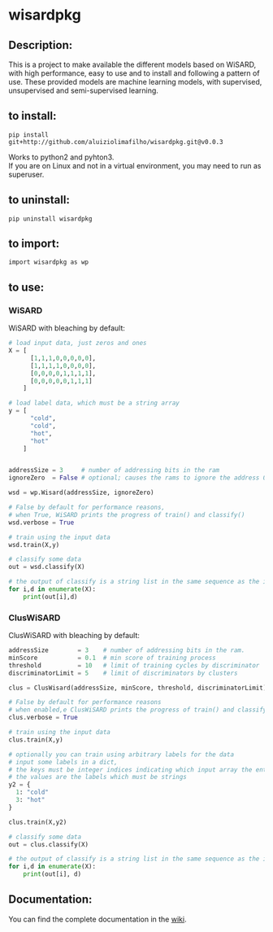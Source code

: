 # wisardpkg

## Description:
This is a project to make available the different models based on WiSARD,
with high performance, easy to use and to install and following a pattern of use.
These provided models are machine learning models,
with supervised, unsupervised and semi-supervised learning.

## to install:
```
pip install git+http://github.com/aluiziolimafilho/wisardpkg.git@v0.0.3
```
Works to python2 and pyhton3.  
If you are on Linux and not in a virtual environment, you may need to run as superuser.


## to uninstall:
```
pip uninstall wisardpkg
```

## to import:
```
import wisardpkg as wp
```

## to use:
### WiSARD

WiSARD with bleaching by default:
```python
# load input data, just zeros and ones  
X = [
      [1,1,1,0,0,0,0,0],
      [1,1,1,1,0,0,0,0],
      [0,0,0,0,1,1,1,1],
      [0,0,0,0,0,1,1,1]
    ]

# load label data, which must be a string array
y = [
      "cold",
      "cold",
      "hot",
      "hot"
    ]


addressSize = 3     # number of addressing bits in the ram
ignoreZero  = False # optional; causes the rams to ignore the address 0

wsd = wp.Wisard(addressSize, ignoreZero)

# False by default for performance reasons,
# when True, WiSARD prints the progress of train() and classify()
wsd.verbose = True

# train using the input data
wsd.train(X,y)

# classify some data
out = wsd.classify(X)

# the output of classify is a string list in the same sequence as the input
for i,d in enumerate(X):
    print(out[i],d)
```

### ClusWiSARD

ClusWiSARD with bleaching by default:
```python
addressSize        = 3    # number of addressing bits in the ram.
minScore           = 0.1  # min score of training process
threshold          = 10   # limit of training cycles by discriminator
discriminatorLimit = 5    # limit of discriminators by clusters

clus = ClusWisard(addressSize, minScore, threshold, discriminatorLimit)

# False by default for performance reasons
# when enabled,e ClusWiSARD prints the progress of train() and classify()
clus.verbose = True

# train using the input data
clus.train(X,y)

# optionally you can train using arbitrary labels for the data
# input some labels in a dict,
# the keys must be integer indices indicating which input array the entry is associated to,
# the values are the labels which must be strings
y2 = {
  1: "cold"
  3: "hot"
}

clus.train(X,y2)

# classify some data
out = clus.classify(X)

# the output of classify is a string list in the same sequence as the input
for i,d in enumerate(X):
    print(out[i], d)
```

## Documentation:
You can find the complete documentation in the [wiki](https://github.com/aluiziolimafilho/wisardpkg/wiki).
